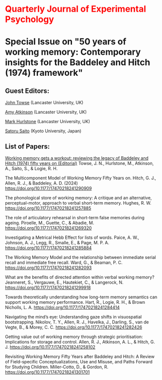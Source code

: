 # <span style="color: red">Quarterly Journal of Experimental Psychology</span> 

# Special Issue on "50 years of working memory: Contemporary insights for the Baddeley and Hitch (1974) framework" 

## Guest Editors:  
[John Towse](<https://orcid.org/0000-0003-1183-5508>) (Lancaster University, UK) 

[Amy Atkinson](<https://orcid.org/000-0001-9536-6950>) (Lancaster University, UK)

[Mark Hurlstone](<https://orcid.org/0000-0001-9920-6284>) (Lancaster University, UK) 

[Satoru Saito](<https://orcid.org/0000-0002-0403-3606>) (Kyoto University, Japan) 

## List of Papers:  

[Working memory gets a workout: reviewing the legacy of Baddeley and Hitch (1974) fifty years on (Editorial)](<https://doi.org/10.1177/17470218241301759>)
Towse, J. N., Hurlstone, M., Atkinson, A., Saito, S., & Logie, R. H.

The Multicomponent Model of Working Memory Fifty Years on.
Hitch, G. J., Allen, R. J., & Baddeley, A. D. (2024) 
https://doi.org/10.1177/17470218241290909
 
The phonological store of working memory: A critique and an alternative, perceptual-motor, approach to verbal short-term memory.
Hughes, R. W.
https://doi.org/10.1177/17470218241257885
 
The role of articulatory rehearsal in short-term false memories during ageing. 
Piroelle, M., Guette, C., & Abadie, M.
https://doi.org/10.1177/17470218241269320
 
Investigating a Metrical Hebb Effect for lists of words.
Paice, A. W., Johnson, A. J., Legg, R., Smalle, E., & Page, M. P. A.
https://doi.org/10.1177/17470218241285884
 
The Working Memory Model and the relationship between immediate serial recall and immediate free recall.
Ward, G., & Beaman, P. C.
https://doi.org/10.1177/17470218241282093
 
What are the benefits of directed attention within verbal working memory?
Jeanneret, S., Vergauwe, E., Hautekiet, C., & Langerock, N.
https://doi.org/10.1177/17470218241299918
 
Towards theoretically understanding how long-term memory semantics can support working memory performance.
Hart, R., Logie, R. H., & Brown Nicholls, L. A.
https://doi.org/10.1177/17470218241284414
 
Navigating the mind’s eye: Understanding gaze shifts in visuospatial bootstrapping.
Nikolov, T. Y., Allen, R. J., Havelka, J., Darling, S., van de Vegte, B., & Morey, C. C.
https://doi.org/10.1177/17470218241282426
 
Getting value out of working memory through strategic prioritisation: Implications for storage and control.
Allen, R. J., Atkinson, A. L., & Hitch, G. J.
https://doi.org/10.1177/17470218241258102
 
Revisiting Working Memory Fifty Years after Baddeley and Hitch: A Review of Field-specific Conceptualizations, Use and Misuse, and Paths Forward for Studying Children.
Miller-Cotto, D., & Gordon, R.
https://doi.org/10.1177/17470218241301701